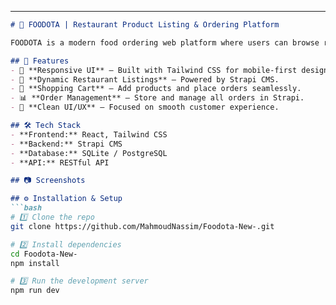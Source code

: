 ---
```markdown
# 🍔 FOODOTA | Restaurant Product Listing & Ordering Platform

FOODOTA is a modern food ordering web platform where users can browse restaurants, view product details, and place orders easily.

## 🚀 Features
- 📱 **Responsive UI** – Built with Tailwind CSS for mobile-first design.
- 🏪 **Dynamic Restaurant Listings** – Powered by Strapi CMS.
- 🛒 **Shopping Cart** – Add products and place orders seamlessly.
- 📊 **Order Management** – Store and manage all orders in Strapi.
- 🎯 **Clean UI/UX** – Focused on smooth customer experience.

## 🛠 Tech Stack
- **Frontend:** React, Tailwind CSS
- **Backend:** Strapi CMS
- **Database:** SQLite / PostgreSQL
- **API:** RESTful API

## 📷 Screenshots

## ⚙️ Installation & Setup
```bash
# 1️⃣ Clone the repo
git clone https://github.com/MahmoudNassim/Foodota-New-.git

# 2️⃣ Install dependencies
cd Foodota-New-
npm install

# 3️⃣ Run the development server
npm run dev
